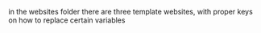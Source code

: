 in the websites folder there are three template websites, with proper keys on how to replace certain variables
